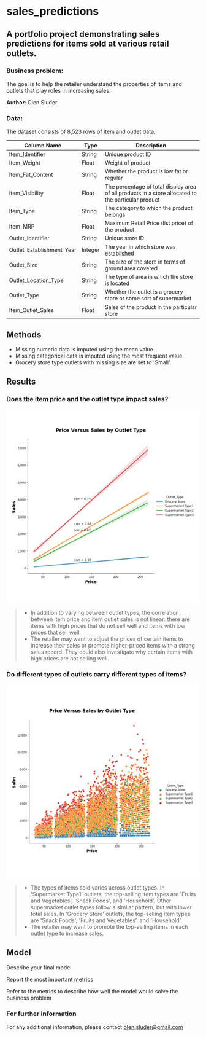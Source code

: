 # sales_predictions

## A portfolio project demonstrating sales predictions for items sold at various retail outlets.

### Business problem:
The goal is to help the retailer understand the properties of items and outlets that play roles in increasing sales.

**Author**: Olen Sluder

### Data:
The dataset consists of 8,523 rows of item and outlet data.

| Column Name | Type | Description |
|-|-|-|
| Item_Identifier | String | Unique product ID |
| Item_Weight | Float | Weight of product |
| Item_Fat_Content | String | Whether the product is low fat or regular |
| Item_Visibility | Float | The percentage of total display area of all products in a store allocated to the particular product |
| Item_Type | String | The category to which the product belongs |
| Item_MRP | Float | Maximum Retail Price (list price) of the product
| Outlet_Identifier | String | Unique store ID |
| Outlet_Establishment_Year | Integer | The year in which store was established |
| Outlet_Size | String | The size of the store in terms of ground area covered |
| Outlet_Location_Type | String | The type of area in which the store is located |
| Outlet_Type | String | Whether the outlet is a grocery store or some sort of supermarket |
| Item_Outlet_Sales | Float | Sales of the product in the particular store |

## Methods
- Missing numeric data is imputed using the mean value. 
- Missing categorical data is imputed using the most frequent value.
- Grocery store type outlets with missing size are set to 'Small'.

## Results

### Does the item price and the outlet type impact sales?
![sample image](sales-predictions-1.jpg)

> - In addition to varying between outlet types, the correlation between item price and item outlet sales is not linear: there are items with high prices that do not sell well and items with low prices that sell well.
> - The retailer may want to adjust the prices of certain items to increase their sales or promote higher-priced items with a strong sales record. They could also investigate why certain items with high prices are not selling well.

### Do different types of outlets carry different types of items?
![sample image](sales-predictions-2.jpg)

> - The types of items sold varies across outlet types. In 'Supermarket Type1' outlets, the top-selling item types are 'Fruits and Vegetables', 'Snack Foods', and 'Household'. Other supermarket outlet types follow a similar pattern, but with lower total sales. In 'Grocery Store' outlets, the top-selling item types are 'Snack Foods', 'Fruits and Vegetables', and 'Household'.
> - The retailer may want to promote the top-selling items in each outlet type to increase sales.

## Model

Describe your final model

Report the most important metrics

Refer to the metrics to describe how well the model would solve the business problem

### For further information

For any additional information, please contact olen.sluder@gmail.com
